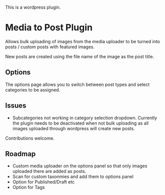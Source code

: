 This is a wordpress plugin.

# Media to Post Plugin

Allows bulk uploading of images from the media uploader to be turned into posts / custom posts with featured images.

New posts are created using the file name of the image as the post title.



## Options

The options page allows you to switch between post types and select categories to be assigned.

## Issues

* Subcategories not working in category selection dropdown.
Currently the plugin needs to be deactivated when not bulk uploading as all images uploaded through wordpress will create new posts.

Contributions welcome.

## Roadmap

* Custom media uploader on the options panel so that only images uploaded there are added as posts.
* Scan for custom taxonmies and add them to options panel
* Option for Published/Draft etc
* Option for Tags